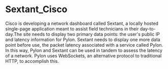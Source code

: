 ﻿# Sextant_Cisco

Cisco is developing a network dashboard called Sextant, a locally hosted single-page application meant to assist field technicians in their day-to-day.The site needs to display two primary data points: the user's public IP and latency information for Pylon. Sextant needs to display one more data point before use, the packet latency associated with a service called Pylon. In this way, Pylon and Sextant can be used in tandem to assess the latency of a network. Pylon uses WebSockets, an alternative protocol to traditional HTTP, to accomplish this.
